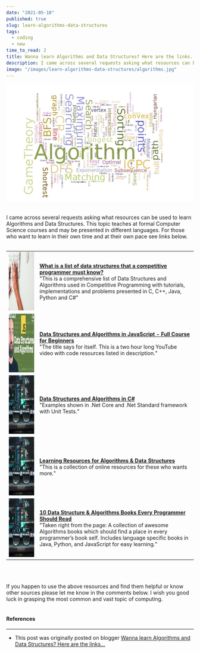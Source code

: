 ```yaml
---
date: "2021-05-18"
published: true
slug: learn-algorithms-data-structures
tags:
  - coding
  - new
time_to_read: 2
title: Wanna learn Algorithms and Data Structures? Here are the links...
description: I came across several requests asking what resources can be used to learn Algorithms and Data Structures. This topic teaches at formal Computer Science courses and may be presented in different languages. For those who want to learn in their own time and at their own pace see links below.
image: "/images/learn-algorithms-data-structures/algorithms.jpg"
---
```


<img src="/images/learn-algorithms-data-structures/algorithms.jpg" alt="Algorithms"
	title="Algorithms" class="w-100" />
<br>
<br>

I came across several requests asking what resources can be used to learn Algorithms and Data Structures. This topic teaches at formal Computer Science courses and may be presented in different languages. For those who want to learn in their own time and at their own pace see links below.
<br>
<br>

|          |          | 
| -------- | -------- |
| <img src="/images/learn-algorithms-data-structures/resource1.png" alt="Resource 1" title="Resource 1" style="width: 300px; height: 157px;" class="mr-3" /> | **[What is a list of data structures that a competitive programmer must know?](https://www.quora.com/What-is-a-list-of-data-structures-that-a-competitive-programmer-must-know/answer/Sameer-Gulati-3)** <br> "This is a comprehensive list of Data Structures and Algorithms used in Competitive Programming with tutorials, implementations and problems presented in C, C++, Java, Python and C#" |
| <img src="/images/learn-algorithms-data-structures/resource2.png" alt="Resource 5" title="Resource 5" style="width: 300px; height: 157px;" class="mr-3 mt-3" /> | **[Data Structures and Algorithms in JavaScript - Full Course for Beginners](https://www.youtube.com/watch?v=t2CEgPsws3U&list=WL&index=4&t=7s)** <br> "The title says for itself. This is a two hour long YouTube video with code resources listed in description." |
| <img src="/images/learn-algorithms-data-structures/coding.jpeg"  alt="Resource 1" title="Resource 1" style="width: 300px; height: 157px;" class="mr-3 mt-3" /> | **[Data Structures and Algorithms in C#](https://github.com/abdonkov/DSA#data-structures-and-algorithms-in-c)** <br> "Examples shown in .Net Core and .Net Standard framework with Unit Tests." |
| <img src="/images/learn-algorithms-data-structures/coding.jpeg"  alt="Resource 1" title="Resource 1" style="width: 300px; height: 157px;" class="mr-3 mt-3" /> | **[Learning Resources for Algorithms & Data Structures](https://mvark.blogspot.com/2009/01/learning-resources-for-algorithms-data.html)** <br> "This is a collection of online resources for these who wants more." |
| <img src="/images/learn-algorithms-data-structures/coding.jpeg"  alt="Resource 1" title="Resource 1" style="width: 300px; height: 157px;" class="mr-3 mt-3" /> | **[10 Data Structure & Algorithms Books Every Programmer Should Read](https://hackernoon.com/10-data-structure-algorithms-books-every-programmer-should-read-d50487313127)** <br> "Taken right from the page: A collection of awesome Algorithms books which should find a place in every programmer’s book self. Includes language specific books in Java, Python, and JavaScript for easy learning." |
<br>
<br>

If you happen to use the above resources and find them helpful or know other sources please let me know in the comments below. I wish you good luck in grasping the most common and vast topic of computing.
<br>
<br>

#### References

---

- This post was originally posted on blogger [Wanna learn Algorithms and Data Structures? Here are the links...](https://software-development-toolbox.blogspot.com/2019/09/wanna-learn-algorithms-and-data.html)